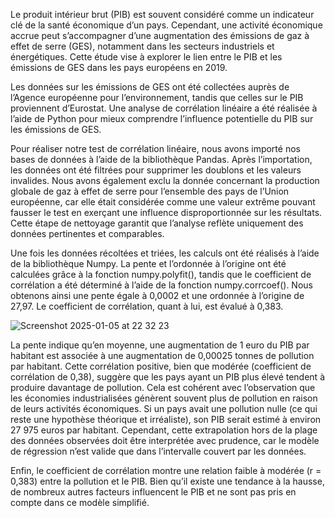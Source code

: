 Le produit intérieur brut (PIB) est souvent considéré comme un indicateur clé de la santé économique d’un pays. Cependant, une activité économique accrue peut s’accompagner d’une augmentation des émissions de gaz à effet de serre (GES), notamment dans les secteurs industriels et énergétiques. Cette étude vise à explorer le lien entre le PIB et les émissions de GES dans les pays européens en 2019.

Les données sur les émissions de GES ont été collectées auprès de l’Agence européenne pour l’environnement, tandis que celles sur le PIB proviennent d’Eurostat. Une analyse de corrélation linéaire a été réalisée à l’aide de Python pour mieux comprendre l’influence potentielle du PIB sur les émissions de GES.

Pour réaliser notre test de corrélation linéaire, nous avons importé nos bases de données à l’aide de la bibliothèque Pandas. Après l’importation, les données ont été filtrées pour supprimer les doublons et les valeurs invalides. Nous avons également exclu la donnée concernant la production globale de gaz à effet de serre pour l’ensemble des pays de l’Union européenne, car elle était considérée comme une valeur extrême pouvant fausser le test en exerçant une influence disproportionnée sur les résultats. Cette étape de nettoyage garantit que l’analyse reflète uniquement des données pertinentes et comparables.

Une fois les données récoltées et triées, les calculs ont été réalisés à l’aide de la bibliothèque Numpy. La pente et l’ordonnée à l’origine ont été calculées grâce à la fonction numpy.polyfit(), tandis que le coefficient de corrélation a été déterminé à l’aide de la fonction numpy.corrcoef(). Nous obtenons ainsi une pente égale à 0,0002 et une ordonnée à l’origine de 27,97. Le coefficient de corrélation, quant à lui, est évalué à 0,383.

![Screenshot 2025-01-05 at 22 32 23](https://github.com/user-attachments/assets/0edab432-e334-4422-a3ed-6ec6ca7f1938)

La pente indique qu’en moyenne, une augmentation de 1 euro du PIB par habitant est associée à une augmentation de 0,00025 tonnes de pollution par habitant. Cette corrélation positive, bien que modérée (coefficient de corrélation de 0,38), suggère que les pays ayant un PIB plus élevé tendent à produire davantage de pollution. Cela est cohérent avec l’observation que les économies industrialisées génèrent souvent plus de pollution en raison de leurs activités économiques.
Si un pays avait une pollution nulle (ce qui reste une hypothèse théorique et irréaliste), son PIB serait estimé à environ 27 975 euros par habitant. Cependant, cette extrapolation hors de la plage des données observées doit être interprétée avec prudence, car le modèle de régression n’est valide que dans l’intervalle couvert par les données.

Enfin, le coefficient de corrélation montre une relation faible à modérée (r = 0,383) entre la pollution et le PIB. Bien qu’il existe une tendance à la hausse, de nombreux autres facteurs influencent le PIB et ne sont pas pris en compte dans ce modèle simplifié.
